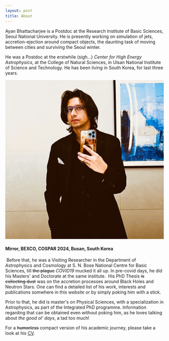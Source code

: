 ```yaml
---
layout: post
title: About
---
```

Ayan Bhattacharjee is a Postdoc at the Research Institute of Basic Sciences, Seoul National University. He is presently working on simulation of jets, accretion-ejection around compact objects, the daunting task of moving between cities and surviving the Seoul winter. 

He was a Postdoc at the erstwhile (sigh...) *Center for High Energy Astrophysics*, at the College of Natural Sciences, in Ulsan National Institute of Science and Technology. He has been living in South Korea, for last three years.

<!-- <figure>
  <img alt="Christopher Hitchens" src="/assets/images/AB_image.jpg" />
  <figcaption>
    Photo by Fri Tanke and licensed under the <a href="https://creativecommons.org/licenses/by/3.0/deed.en">Creative Commons Attribution 3.0 Unported</a> license.
  </figcaption>
</figure> -->

![Circa 2024\label{Selfie}](AB_image.jpg)
#### Mirror, BEXCO, COSPAR 2024, Busan, South Korea
​
Before that, he was a Visiting Researcher in the Department of Astrophysics and Cosmology at S. N. Bose National Centre for Basic Sciences, till ~~the plague~~ *COVID19* mucked it all up. In pre-covid days, he did his Masters' and Doctorate at the same institute.
​
His PhD Thesis ~~is collecting dust~~ was on the accretion processes around Black Holes and Neutron Stars. One can find a detailed list of his work, interests and publications somwhere in this *website* or by simply poking him with a stick.

Prior to that, he did is master's on Physical Sciences, with a specialization in Astrophysics, as part of the Integrated PhD programme. Information regarding that can be obtained even without poking him, as he loves talking about *the good ol' days*, a tad too much!

For a ~~humorless~~ compact version of his academic journey, please take a look at his [CV](CV_AB_2024_NEW_3page.pdf).
